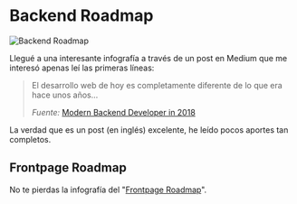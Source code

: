 # Backend Roadmap

![Backend Roadmap](https://cdn-images-1.medium.com/max/2000/1*WQviQNNE2cnhVAiQpIXkQg.png)

Llegué a una interesante infografía a través de un post en Medium que me interesó apenas leí las primeras líneas:
>El desarrollo web de hoy es completamente diferente de lo que era hace unos años... 
>
>_Fuente:_ [Modern Backend Developer in 2018](https://medium.com/tech-tajawal/modern-backend-developer-in-2018-6b3f7b5f8b9)

La verdad que es un post (en inglés) excelente, he leído pocos aportes tan completos.

## Frontpage Roadmap

No te pierdas la infografía del "[Frontpage Roadmap](/c/frontpage-roadmap.md)".

